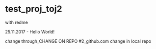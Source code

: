 # test_proj_toj2
with redme

25.11.2017 - Hello World!

change through_CHANGE ON REPO #2_github.com
change in local repo